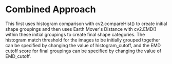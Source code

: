 # Combined Approach
This first uses histogram comparison with cv2.compareHist() to create initial shape groupings and then uses Earth Mover's Distance with cv2.EMD() within these initial groupings to create final shape categories. The histogram match threshold for the images to be initially grouped together can be specified by changing the value of histogram_cutoff, and the EMD cutoff score for final groupings can be specified by changing the value of EMD_cutoff. 